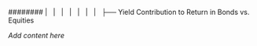 ######## |   |   |   |   |   |   |   ├── Yield Contribution to Return in Bonds vs. Equities

*Add content here*